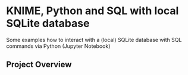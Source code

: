 # KNIME, Python and SQL with local SQLite database

Some examples how to interact with a (local) SQLite database with SQL commands via Python (Jupyter Notebook)

## Project Overview


